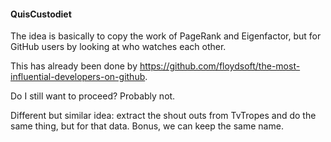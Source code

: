 #### QuisCustodiet

The idea is basically to copy the work of PageRank and
Eigenfactor, but for GitHub users by looking at who watches
each other.

This has already been done by
https://github.com/floydsoft/the-most-influential-developers-on-github.

Do I still want to proceed? Probably not.

Different but similar idea: extract the shout outs from TvTropes and
do the same thing, but for that data. Bonus, we can keep the same name.
